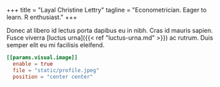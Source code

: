 +++
title = "Layal Christine Lettry"
tagline = "Econometrician. Eager to learn. R enthusiast."
+++

Donec at libero id lectus porta dapibus eu in nibh. Cras id mauris sapien. Fusce viverra [luctus urna]({{< ref "luctus-urna.md" >}}) ac rutrum. Duis semper elit eu mi facilisis eleifend. 

```toml
[[params.visual.image]]
  enable = true
  file = "static/profile.jpeg"
  position = "center center"
```